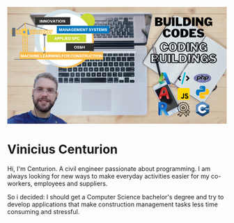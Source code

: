 ![vncenturion Github](vncenturionGITHUB.png)
# Vinicius Centurion
Hi, I'm Centurion. A civil engineer passionate about programming. I am always looking for new ways to make everyday activities easier for my co-workers, employees and suppliers.

So i decided: I should get a Computer Science bachelor's degree and try to develop applications that make construction management tasks less time consuming and stressful.
